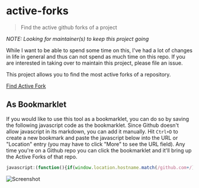 # active-forks

> Find the active github forks of a project

_NOTE: Looking for maintainer(s) to keep this project going_

While I want to be able to spend some time on this, I've had a lot of changes in life in general
and thus can not spend as much time on this repo. If you are interested in taking over to maintain
this project, please file an issue.

This project allows you to find the most active forks of a repository.

[Find Active Fork](https://techgaun.github.io/active-forks/index.html)

## As Bookmarklet

If you would like to use this tool as a bookmarklet,
you can do so by saving the following javascript code as the bookmarklet.
Since Github doesn't allow javascript in its markdown, you can add it manually.
Hit `Ctrl+D` to create a new bookmark and paste the javascript below into the URL
or "Location" entry (you may have to click "More" to see the URL field).
Any time you're on a Github repo you can click the bookmarklet
and it'll bring up the Active Forks of that repo.

```javascript
javascript:(function(){if(window.location.hostname.match(/github.com+/)){var%20a=window.location.pathname.split('/',3);if(a.length==3){var%20b=encodeURIComponent(a[1]+'/'+a[2]);window.open('https://techgaun.github.io/active-forks/index.html#'+b,'_blank','noreferrer,noopener');return}}window.alert('Not%20a%20valid%20GitHub%20page')})();
```

![Screenshot](screenshot.png "Active Forks in Action")
